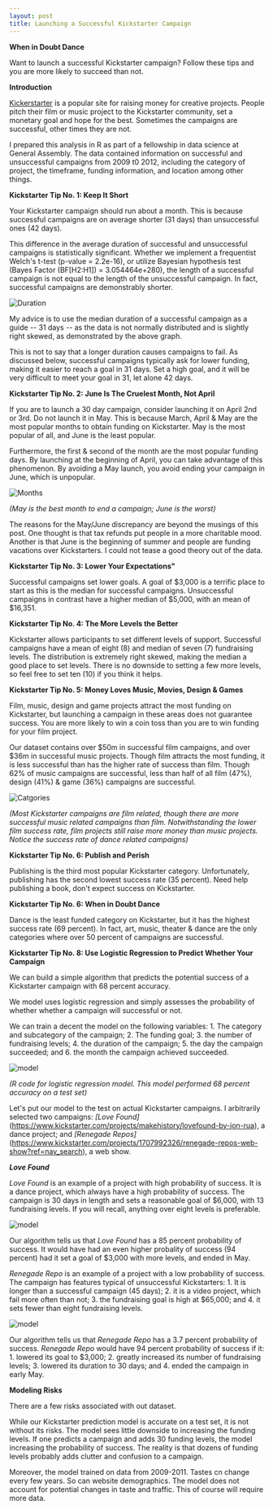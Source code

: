 ```yaml
---
layout: post
title: Launching a Successful Kickstarter Campaign
---
```


**When in Doubt Dance**

Want to launch a successful Kickstarter campaign? Follow these tips and you are more likely to succeed than not.

**Introduction**

[Kickerstarter](https://www.kickstarter.com) is a popular site for raising money for creative projects. People pitch their film or music project to the Kickstarter community, set a monetary goal and hope for the best. Sometimes the campaigns are successful, other times they are not.

I prepared this analysis in R as part of a fellowship in data science at General Assembly. The data contained information on successful and unsuccessful campaigns from 2009 t0 2012, including the category of project, the timeframe, funding information, and location among other things.

**Kickstarter Tip No. 1: Keep It Short**

Your Kickstarter campaign should run about a month. This is because successful campaigns are on average shorter (31 days) than unsuccessful ones (42 days).

This difference in the average duration of successful and unsuccessful campaigns is statistically significant.  Whether we implement a frequentist Welch's t-test (p-value = 2.2e-16), or utilize Bayesian hypothesis test (Bayes Factor (BF[H2:H1]) = 3.054464e+280), the length of a successful campaign is not equal to the length of the unsuccessful campaign. In fact, successful campaigns are demonstrably shorter.

![Duration](../images/kickstarter/GADur.png)

My advice is to use the median duration of a successful campaign as a guide -- 31 days -- as the data is not normally distributed and is slightly right skewed, as demonstrated by the above graph.

This is not to say that a longer duration causes campaigns to fail. As discussed below, successful campaigns typically ask for lower funding, making it easier to reach a goal in 31 days. Set a high goal, and it will be very difficult to meet your goal in 31, let alone 42 days.

**Kickstarter Tip No. 2: June Is The Cruelest Month, Not April**

If you are to launch a 30 day campaign, consider launching it on April 2nd or 3rd. Do not launch it in May. This is because March, April & May are the most popular months to obtain funding on Kickstarter.  May is the most popular of all, and June is the least popular.

Furthermore, the first & second of the month are the most popular funding days. By launching at the beginning of April, you can take advantage of this phenomenon. By avoiding a May launch, you avoid ending your campaign in June, which is unpopular.

![Months](../images/kickstarter/GAmonths.png)

*(May is the best month to end a campaign; June is the worst)*

The reasons for the May/June discrepancy are beyond the musings of this post. One thought is that tax refunds put people in a more charitable mood. Another is that June is the beginning of summer and people are funding vacations over Kickstarters. I could not tease a good theory out of the data.  

**Kickstarter Tip No. 3: Lower Your Expectations"**

Successful campaigns set lower goals. A goal of $3,000 is a terrific place to start as this is the median for successful campaigns. Unsuccessful campaigns in contrast have a higher median of $5,000, with an mean of $16,351.

**Kickstarter Tip No. 4: The More Levels the Better**

Kickstarter allows participants to set different levels of support. Successful campaigns have a mean of eight (8) and median of seven (7) fundraising levels. The distribution is extremely right skewed, making the median a good place to set levels. There is no downside to setting a few more levels, so feel free to set ten (10) if you think it helps.

**Kickstarter Tip No. 5: Money Loves Music, Movies, Design & Games**

Film, music, design and game projects attract the most funding on Kickstarter, but launching a campaign in these areas does not guarantee success. You are more likely to win a coin toss than you are to win funding for your film project.

Our dataset contains over $50m in successful film campaigns, and over $36m in successful music projects. Though film attracts the most funding, it is less successful than  has the higher rate of success than film. Though 62% of music campaigns are successful, less than half of all film (47%), design (41%) & game (36%) campaigns are successful.

![Catgories](../images/kickstarter/GAPlot.png)

*(Most Kickstarter campaigns are film related, though there are more successful music related campaigns than film. Notwithstanding the lower film success rate, film projects still raise more money than music projects. Notice the success rate of dance related campaigns)*

**Kickstarter Tip No. 6: Publish and Perish**

Publishing is the third most popular Kickstarter category. Unfortunately, publishing has the second lowest success rate (35 percent). Need help publishing a book, don't expect success on Kickstarter.

**Kickstarter Tip No. 6: When in Doubt Dance**

Dance is the least funded category on Kickstarter, but it has the highest success rate (69 percent). In fact, art, music, theater & dance are the only categories where over 50 percent of campaigns are successful.  

**Kickstarter Tip No. 8: Use Logistic Regression to Predict Whether Your Campaign**

We can build a simple algorithm that predicts the potential success of a Kickstarter campaign with 68 percent accuracy.

We model uses logistic regression and simply assesses the probability of whether whether a campaign will successful or not.

We can train a decent the model on the following variables: 1. The category and subcategory of the campaign; 2. The funding goal; 3. the number of fundraising levels; 4. the duration of the campaign; 5. the day the campaign succeeded; and 6. the month the campaign achieved succeeded.

![model](../images/kickstarter/Model.png)

*(R code for logistic regression model. This model performed 68 percent accuracy on a test set)*

Let's put our model to the test on actual Kickstarter campaigns. I arbitrarily selected two campaigns: *[Love Found]*(https://www.kickstarter.com/projects/makehistory/lovefound-by-jon-rua), a dance project; and *[Renegade Repos]*(https://www.kickstarter.com/projects/1707992326/renegade-repos-web-show?ref=nav_search), a web show.

***Love Found***

*Love Found* is an example of a project with high probability of success. It is a dance project, which always have a high probability of success. The campaign is 30 days in length and sets a reasonable goal of $6,000, with 13 fundraising levels. If you will recall, anything over eight levels is preferable.

![model](../images/kickstarter/Love.png)

Our algorithm tells us that *Love Found* has a 85 percent probability of success. It would have had an even higher probality of success (94 percent) had it set a goal of $3,000 with more levels, and ended in May.

*Renegade Repo* is an example of a project with a low probability of success. The campaign has features typical of unsuccessful Kickstarters: 1. It is longer than a successful campaign (45 days); 2. it is a video project, which fail more often than not; 3. the fundraising goal is high at $65,000; and 4. it sets fewer than eight fundraising levels.

![model](../images/kickstarter/Renegade.png)

Our algorithm tells us that *Renegade Repo* has a 3.7 percent probability of success. *Renegade Repo* would have 94 percent probability of success if it: 1. lowered its goal to $3,000; 2. greatly increased its number of fundraising levels; 3. lowered its duration to 30 days; and 4. ended the campaign in early May.

**Modeling Risks**

There are a few risks associated with out dataset.

While our Kickstarter prediction model is accurate on a test set, it is not without its risks. The model sees little downside to increasing the funding levels. If one predicts a campaign and adds 30 funding levels, the model increasing the probability of success. The reality is that dozens of funding levels probably adds clutter and confusion to a campaign.

Moreover, the model trained on data from 2009-2011. Tastes cn change every few years. So can website demographics. The model does not account for potential changes in taste and traffic. This of course will require more data.
